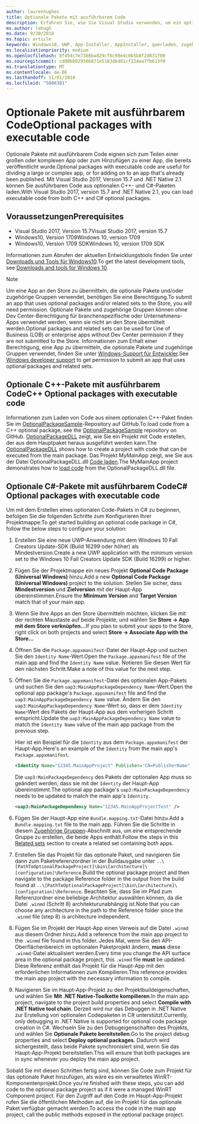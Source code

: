 ```yaml
---
author: laurenhughes
title: Optionale Pakete mit ausführbarem Code
description: Erfahren Sie, wie Sie Visual Studio verwenden, um ein optionales Paket mit ausführbarem Code zu erstellen.
ms.author: lahugh
ms.date: 9/30/2018
ms.topic: article
keywords: Windows10, UWP, App-Installer, AppInstaller, querladen, zugehörige Gruppe, optionale Pakete
ms.localizationpriority: medium
ms.openlocfilehash: 8f454c7e7386ba829cf6c99edc0b5b8f2d831f00
ms.sourcegitcommit: cd00bb829306871e5103db481cf224ea7fb613f0
ms.translationtype: MT
ms.contentlocale: de-DE
ms.lasthandoff: 11/01/2018
ms.locfileid: "5886381"
---
```

# <a name="optional-packages-with-executable-code"></a><span data-ttu-id="a65a4-104">Optionale Pakete mit ausführbarem Code</span><span class="sxs-lookup"><span data-stu-id="a65a4-104">Optional packages with executable code</span></span>
 
<span data-ttu-id="a65a4-105">Optionale Pakete mit ausführbarem Code eignen sich zum Teilen einer großen oder komplexen App oder zum Hinzufügen zu einer App, die bereits veröffentlicht wurde.</span><span class="sxs-lookup"><span data-stu-id="a65a4-105">Optional packages with executable code are useful for dividing a large or complex app, or for adding on to an app that's already been published.</span></span> <span data-ttu-id="a65a4-106">Mit Visual Studio 2017, Version 15.7 und .NET Native 2.1 können Sie ausführbaren Code aus optionalen C++- und C#-Paketen laden.</span><span class="sxs-lookup"><span data-stu-id="a65a4-106">With Visual Studio 2017, version 15.7 and .NET Native 2.1, you can load executable code from both C++ and C# optional packages.</span></span>

## <a name="prerequisites"></a><span data-ttu-id="a65a4-107">Voraussetzungen</span><span class="sxs-lookup"><span data-stu-id="a65a4-107">Prerequisites</span></span>
- <span data-ttu-id="a65a4-108">Visual Studio 2017, Version 15.7</span><span class="sxs-lookup"><span data-stu-id="a65a4-108">Visual Studio 2017, version 15.7</span></span>
- <span data-ttu-id="a65a4-109">Windows10, Version 1709</span><span class="sxs-lookup"><span data-stu-id="a65a4-109">Windows 10, version 1709</span></span>
- <span data-ttu-id="a65a4-110">Windows10, Version 1709 SDK</span><span class="sxs-lookup"><span data-stu-id="a65a4-110">Windows 10, version 1709 SDK</span></span>

<span data-ttu-id="a65a4-111">Informationen zum Abrufen der aktuellen Entwicklungstools finden Sie unter [Downloads und Tools für Windows10](https://developer.microsoft.com/windows/downloads).</span><span class="sxs-lookup"><span data-stu-id="a65a4-111">To get the latest development tools, see [Downloads and tools for Windows 10](https://developer.microsoft.com/windows/downloads).</span></span> 

> [!NOTE]
> <span data-ttu-id="a65a4-112">Um eine App an den Store zu übermitteln, die optionale Pakete und/oder zugehörige Gruppen verwendet, benötigen Sie eine Berechtigung.</span><span class="sxs-lookup"><span data-stu-id="a65a4-112">To submit an app that uses optional packages and/or related sets to the Store, you will need permission.</span></span> <span data-ttu-id="a65a4-113">Optionale Pakete und zugehörige Gruppen können ohne Dev Center-Berechtigung für branchenspezifische oder Unternehmens-Apps verwendet werden, wenn sie nicht an den Store übermittelt werden.</span><span class="sxs-lookup"><span data-stu-id="a65a4-113">Optional packages and related sets can be used for Line of Business (LOB) or enterprise apps without Dev Center permission if they are not submitted to the Store.</span></span> <span data-ttu-id="a65a4-114">Informationen zum Erhalt einer Berechtigung, eine App zu übermitteln, die optionale Pakete und zugehörige Gruppen verwendet, finden Sie unter [Windows-Support für Entwickler](https://developer.microsoft.com/windows/support).</span><span class="sxs-lookup"><span data-stu-id="a65a4-114">See [Windows developer support](https://developer.microsoft.com/windows/support) to get permission to submit an app that uses optional packages and related sets.</span></span>

## <a name="c-optional-packages-with-executable-code"></a><span data-ttu-id="a65a4-115">Optionale C++-Pakete mit ausführbarem Code</span><span class="sxs-lookup"><span data-stu-id="a65a4-115">C++ Optional packages with executable code</span></span>

<span data-ttu-id="a65a4-116">Informationen zum Laden von Code aus einem optionalen C++-Paket finden Sie im [OptionalPackageSample](https://github.com/AppInstaller/OptionalPackageSample)-Repository auf GitHub.</span><span class="sxs-lookup"><span data-stu-id="a65a4-116">To load code from a C++ optional package, see the [OptionalPackageSample](https://github.com/AppInstaller/OptionalPackageSample) repository on GitHub.</span></span> <span data-ttu-id="a65a4-117">[OptionalPackageDLL](https://github.com/AppInstaller/OptionalPackageSample/tree/master/OptionalPackageDLL) zeigt, wie Sie ein Projekt mit Code erstellen, der aus dem Hauptpaket heraus ausgeführt werden kann.</span><span class="sxs-lookup"><span data-stu-id="a65a4-117">The [OptionalPackageDLL](https://github.com/AppInstaller/OptionalPackageSample/tree/master/OptionalPackageDLL) shows how to create a project with code that can be executed from the main package.</span></span> <span data-ttu-id="a65a4-118">Das Projekt MyMainApp zeigt, wie Sie aus der Datei OptionalPackageDLL.dll [Code laden](https://github.com/AppInstaller/OptionalPackageSample/blob/bf6b4915ff1f3b8abfdaacb1ad9e77184c49fe18/MyMainApp/MainPage.xaml.cpp#L182).</span><span class="sxs-lookup"><span data-stu-id="a65a4-118">The MyMainApp project demonstrates how to [load code](https://github.com/AppInstaller/OptionalPackageSample/blob/bf6b4915ff1f3b8abfdaacb1ad9e77184c49fe18/MyMainApp/MainPage.xaml.cpp#L182) from the OptionalPackageDLL.dll file.</span></span>

## <a name="c-optional-packages-with-executable-code"></a><span data-ttu-id="a65a4-119">Optionale C#-Pakete mit ausführbarem Code</span><span class="sxs-lookup"><span data-stu-id="a65a4-119">C# Optional packages with executable code</span></span>

<span data-ttu-id="a65a4-120">Um mit dem Erstellen eines optionalen Code-Pakets in C# zu beginnen, befolgen Sie die folgenden Schritte zum Konfigurieren Ihrer Projektmappe:</span><span class="sxs-lookup"><span data-stu-id="a65a4-120">To get started building an optional code package in C#, follow the below steps to configure your solution:</span></span>

1. <span data-ttu-id="a65a4-121">Erstellen Sie eine neue UWP-Anwendung mit dem Windows 10 Fall Creators Update-SDK (Build 16299 oder höher) als Mindestversion.</span><span class="sxs-lookup"><span data-stu-id="a65a4-121">Create a new UWP application with the minimum version set to the Windows 10 Fall Creators Update SDK (Build 16299) or higher.</span></span>

2. <span data-ttu-id="a65a4-122">Fügen Sie der Projektmappe ein neues Projekt **Optional Code Package (Universal Windows)** hinzu.</span><span class="sxs-lookup"><span data-stu-id="a65a4-122">Add a new **Optional Code Package (Universal Windows)** project to the solution.</span></span> <span data-ttu-id="a65a4-123">Stellen Sie sicher, dass **Mindestversion** und **Zielversion** mit der Haupt-App übereinstimmen.</span><span class="sxs-lookup"><span data-stu-id="a65a4-123">Ensure the **Minimum Version** and **Target Version** match that of your main app.</span></span>

3. <span data-ttu-id="a65a4-124">Wenn Sie Ihre Apps an den Store übermitteln möchten, klicken Sie mit der rechten Maustaste auf beide Projekte, und wählen Sie **Store -> App mit dem Store verknüpfen...**</span><span class="sxs-lookup"><span data-stu-id="a65a4-124">If you plan to submit your apps to the Store, right click on both projects and select **Store -> Associate App with the Store...**</span></span>

4. <span data-ttu-id="a65a4-125">Öffnen Sie die `Package.appxmanifest`-Datei der Haupt-App und suchen Sie den `Identity Name`-Wert.</span><span class="sxs-lookup"><span data-stu-id="a65a4-125">Open the `Package.appxmanifest` file of the main app and find the `Identity Name` value.</span></span> <span data-ttu-id="a65a4-126">Notieren Sie diesen Wert für den nächsten Schritt.</span><span class="sxs-lookup"><span data-stu-id="a65a4-126">Make a note of this value for the next step.</span></span>

5. <span data-ttu-id="a65a4-127">Öffnen Sie die `Package.appxmanifest`-Datei des optionalen App-Pakets und suchen Sie den `uap3:MainAppPackageDependency Name`-Wert.</span><span class="sxs-lookup"><span data-stu-id="a65a4-127">Open the optional app package's `Package.appxmanifest` file and find the `uap3:MainAppPackageDependency Name` value.</span></span> <span data-ttu-id="a65a4-128">Ändern Sie den `uap3:MainAppPackageDependency Name`-Wert so, dass er dem `Identity Name`-Wert des Pakets der Haupt-App aus dem vorherigen Schritt entspricht.</span><span class="sxs-lookup"><span data-stu-id="a65a4-128">Update the `uap3:MainAppPackageDependency Name` value to match the `Identity Name` value of the main app package from the previous step.</span></span> 

    <span data-ttu-id="a65a4-129">Hier ist ein Beispiel für die `Identity` aus dem `Package.appxmanifest` der Haupt-App.</span><span class="sxs-lookup"><span data-stu-id="a65a4-129">Here's an example of the `Identity` from the main app's `Package.appxmanifest`.</span></span>
    ```XML
    <Identity Name="12345.MainAppProject" Publisher="CN=PublisherName" Version="1.0.0.0" />
    ```

    <span data-ttu-id="a65a4-130">Die `uap3:MainPackageDependency` des Pakets der optionalen App muss so geändert werden, dass sie mit der `Identity` der Haupt-App übereinstimmt.</span><span class="sxs-lookup"><span data-stu-id="a65a4-130">The optional app package's `uap3:MainPackageDependency` needs to be updated to match the main app's `Identity`.</span></span>
    ```XML
    <uap3:MainPackageDependency Name="12345.MainAppProjectTest" />
    ```

6. <span data-ttu-id="a65a4-131">Fügen Sie der Haupt-App eine `Bundle.mapping.txt`-Datei hinzu.</span><span class="sxs-lookup"><span data-stu-id="a65a4-131">Add a `Bundle.mapping.txt` file to the main app.</span></span> <span data-ttu-id="a65a4-132">Führen Sie die Schritte in diesem [Zugehörige Gruppen](https://docs.microsoft.com/windows/uwp/packaging/optional-packages#related-sets)-Abschnitt aus, um eine entsprechende Gruppe zu erstellen, die beide Apps enthält.</span><span class="sxs-lookup"><span data-stu-id="a65a4-132">Follow the steps in this [Related sets](https://docs.microsoft.com/windows/uwp/packaging/optional-packages#related-sets) section to create a related set containing both apps.</span></span> 

7. <span data-ttu-id="a65a4-133">Erstellen Sie das Projekt für das optionale Paket, und navigieren Sie dann zum Paketreferenzordner in der Buildausgabe unter `..\[PathToOptionalPackageProject]\bin\[architecture]\[configuration]\Reference`.</span><span class="sxs-lookup"><span data-stu-id="a65a4-133">Build the optional package project and then navigate to the package Reference folder in the output from the build found at `..\[PathToOptionalPackageProject]\bin\[architecture]\[configuration]\Reference`.</span></span> <span data-ttu-id="a65a4-134">Beachten Sie, dass Sie im Pfad zum Referenzordner eine beliebige Architektur auswählen können, da die Datei `.winmd` (Schritt 8) architekturunabhängig ist.</span><span class="sxs-lookup"><span data-stu-id="a65a4-134">Note that you can choose any architecture in the path to the Reference folder since the `.winmd` file (step 8) is architecture independent.</span></span>

8. <span data-ttu-id="a65a4-135">Fügen Sie im Projekt der Haupt-App einen Verweis auf die Datei `.winmd` aus diesem Ordner hinzu.</span><span class="sxs-lookup"><span data-stu-id="a65a4-135">Add a reference from the main app project to the `.winmd` file found in this folder.</span></span> <span data-ttu-id="a65a4-136">Jedes Mal, wenn Sie den API-Oberflächenbereich im optionalen Paketprojekt ändern, **muss** diese `.winmd`-Datei aktualisiert werden.</span><span class="sxs-lookup"><span data-stu-id="a65a4-136">Every time you change the API surface area in the optional package project, this `.winmd` file **must** be updated.</span></span> <span data-ttu-id="a65a4-137">Diese Referenz enthält das Projekt für die Haupt-App mit den erforderlichen Informationen zum Kompilieren.</span><span class="sxs-lookup"><span data-stu-id="a65a4-137">This reference provides the main app project with the necessary information to compile.</span></span>

9. <span data-ttu-id="a65a4-138">Navigieren Sie im Haupt-App-Projekt zu den Projektbuildeigenschaften, und wählen Sie **Mit .NET Native-Toolkette kompilieren**.</span><span class="sxs-lookup"><span data-stu-id="a65a4-138">In the main app project, navigate to the project build properties and select **Compile with .NET Native tool chain**.</span></span> <span data-ttu-id="a65a4-139">Derzeit wird nur das Debuggen in .NET Native zur Erstellung von optionalen Codepaketen in C# unterstützt.</span><span class="sxs-lookup"><span data-stu-id="a65a4-139">Currently, only debugging in .NET Native is supported for optional code package creation in C#.</span></span> <span data-ttu-id="a65a4-140">Wechseln Sie zu den Debugeigenschaften des Projekts, und wählen Sie **Optionale Pakete bereitstellen**.</span><span class="sxs-lookup"><span data-stu-id="a65a4-140">Go to the project debug properties and select **Deploy optional packages**.</span></span> <span data-ttu-id="a65a4-141">Dadurch wird sichergestellt, dass beide Pakete synchronisiert sind, wenn Sie das Haupt-App-Projekt bereitstellen.</span><span class="sxs-lookup"><span data-stu-id="a65a4-141">This will ensure that both packages are in sync whenever you deploy the main app project.</span></span>

<span data-ttu-id="a65a4-142">Sobald Sie mit diesen Schritten fertig sind, können Sie Code zum Projekt für das optionale Paket hinzufügen, als wäre es ein verwaltetes WinRT-Komponentenprojekt.</span><span class="sxs-lookup"><span data-stu-id="a65a4-142">Once you're finished with these steps, you can add code to the optional package project as if it were a managed WinRT Component project.</span></span> <span data-ttu-id="a65a4-143">Für den Zugriff auf den Code im Haupt-App-Projekt rufen Sie die öffentlichen Methoden auf, die im Projekt für das optionale Paket verfügbar gemacht werden.</span><span class="sxs-lookup"><span data-stu-id="a65a4-143">To access the code in the main app project, call the public methods exposed in the optional package project.</span></span>